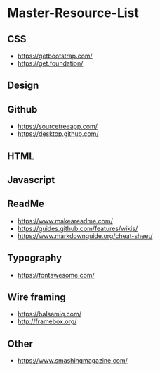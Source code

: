 # Master-Resource-List

<!-- <div width="100%" height="100px" background-image="https://miro.medium.com/max/12032/0*fUJ-vxQtDB0ssLX7">
asldkaslkjdasd
</div> -->


## CSS 
- https://getbootstrap.com/
- https://get.foundation/

## Design

## Github
- https://sourcetreeapp.com/
- https://desktop.github.com/

## HTML

## Javascript

## ReadMe 
- https://www.makeareadme.com/
- https://guides.github.com/features/wikis/
- https://www.markdownguide.org/cheat-sheet/

## Typography
- https://fontawesome.com/

## Wire framing

- https://balsamiq.com/
- http://framebox.org/


## Other
- https://www.smashingmagazine.com/